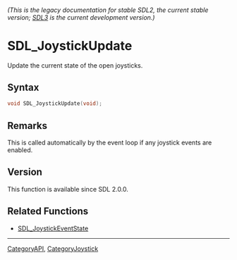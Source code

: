 ###### (This is the legacy documentation for stable SDL2, the current stable version; [SDL3](https://wiki.libsdl.org/SDL3/) is the current development version.)
# SDL_JoystickUpdate

Update the current state of the open joysticks.

## Syntax

```c
void SDL_JoystickUpdate(void);

```

## Remarks

This is called automatically by the event loop if any joystick events are
enabled.

## Version

This function is available since SDL 2.0.0.

## Related Functions

* [SDL_JoystickEventState](SDL_JoystickEventState)

----
[CategoryAPI](CategoryAPI), [CategoryJoystick](CategoryJoystick)


